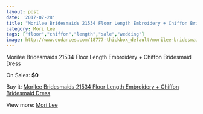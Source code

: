```yaml
---
layout: post
date: '2017-07-28'
title: "Morilee Bridesmaids 21534 Floor Length Embroidery + Chiffon Bridesmaid Dress"
category: Mori Lee
tags: ["floor","chiffon","length","sale","wedding"]
image: http://www.eudances.com/18777-thickbox_default/morilee-bridesmaids-21534-floor-length-embroidery-chiffon-bridesmaid-dress.jpg
---
```

Morilee Bridesmaids 21534 Floor Length Embroidery + Chiffon Bridesmaid Dress

On Sales: **$0**
<a href="https://www.eudances.com/en/mori-lee/5581-morilee-bridesmaids-21534-floor-length-embroidery-chiffon-bridesmaid-dress.html"><amp-img layout="responsive" width="600" height="600" src="//www.eudances.com/18777-thickbox_default/morilee-bridesmaids-21534-floor-length-embroidery-chiffon-bridesmaid-dress.jpg" alt="Morilee Bridesmaids 21534 Floor Length Embroidery + Chiffon Bridesmaid Dress 0" /></a>
<a href="https://www.eudances.com/en/mori-lee/5581-morilee-bridesmaids-21534-floor-length-embroidery-chiffon-bridesmaid-dress.html"><amp-img layout="responsive" width="600" height="600" src="//www.eudances.com/18779-thickbox_default/morilee-bridesmaids-21534-floor-length-embroidery-chiffon-bridesmaid-dress.jpg" alt="Morilee Bridesmaids 21534 Floor Length Embroidery + Chiffon Bridesmaid Dress 1" /></a>
<a href="https://www.eudances.com/en/mori-lee/5581-morilee-bridesmaids-21534-floor-length-embroidery-chiffon-bridesmaid-dress.html"><amp-img layout="responsive" width="600" height="600" src="//www.eudances.com/18778-thickbox_default/morilee-bridesmaids-21534-floor-length-embroidery-chiffon-bridesmaid-dress.jpg" alt="Morilee Bridesmaids 21534 Floor Length Embroidery + Chiffon Bridesmaid Dress 2" /></a>

Buy it: [Morilee Bridesmaids 21534 Floor Length Embroidery + Chiffon Bridesmaid Dress](https://www.eudances.com/en/mori-lee/5581-morilee-bridesmaids-21534-floor-length-embroidery-chiffon-bridesmaid-dress.html "Morilee Bridesmaids 21534 Floor Length Embroidery + Chiffon Bridesmaid Dress")

View more: [Mori Lee](https://www.eudances.com/en/65-mori-lee "Mori Lee")